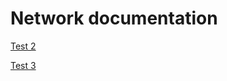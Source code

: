 # Network documentation

[Test 2](Test%202%20231d3c5524b6801d9319f871c2093a99.md)

[Test 3](Test%203%20231d3c5524b6806481ffeeb99c61602b.md)